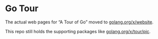 # Go Tour

The actual web pages for
“A Tour of Go” moved to [golang.org/x/website](https://golang.org/x/website).

This repo still holds the supporting packages like
[golang.org/x/tour/pic](https://golang.org/x/tour/pic).
